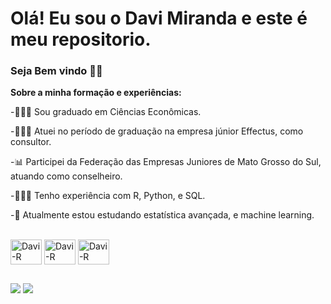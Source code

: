 # Olá! Eu sou o Davi Miranda e este é meu repositorio.
### Seja Bem vindo ✌🏽



<b>Sobre a minha formação e experiências:</b>

-👨🏽‍🎓 Sou graduado em Ciências Econômicas.

-👨🏽‍💼 Atuei no período de graduação na empresa júnior Effectus, como consultor.

-📊 Participei da Federação das Empresas Juniores de Mato Grosso do Sul, atuando como conselheiro.

-👨🏽‍💻 Tenho experiência com R, Python, e SQL.

-📖 Atualmente estou estudando estatística avançada, e machine learning.


<div style="display: inline_block"><br>
  <img align="center" alt="Davi-R" height="40" width="50" src="https://img.shields.io/badge/R-276DC3?style=for-the-badge&logo=r&logoColor=white">
  <img align="center" alt="Davi-R" height="40" width="50" src="https://img.shields.io/badge/Python-14354C?style=for-the-badge&logo=python&logoColor=white">
  <img align="center" alt="Davi-R" height="40" width="50" src="https://img.shields.io/badge/MySQL-00000F?style=for-the-badge&logo=mysql&logoColor=white">
</div>

##
<div> 
   <a href="https://www.linkedin.com/in/davi-garcia-miranda-46034620a/" target="_blank"><img src="https://img.shields.io/badge/-LinkedIn-%230077B5?style=for-the-badge&logo=linkedin&logoColor=white" target="_blank"></a> 
   <a href = "mailto:daivamirandatr@gmail.com"><img src="https://img.shields.io/badge/-Gmail-%23333?style=for-the-badge&logo=gmail&logoColor=white" target="_blank"></a>
</div>
